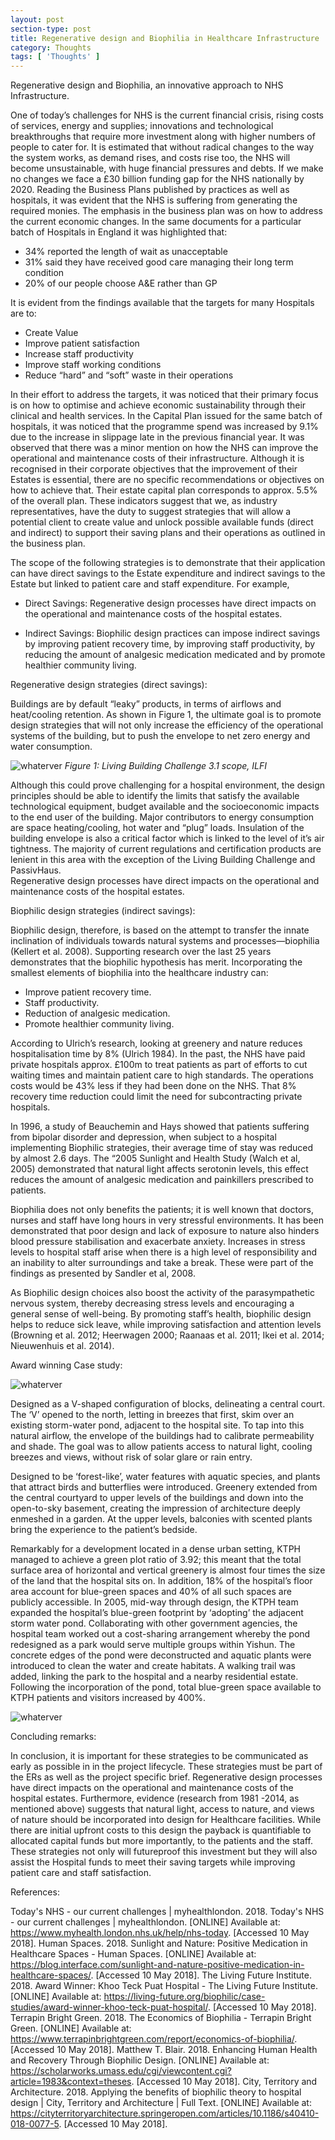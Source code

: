 ```yaml
---
layout: post
section-type: post
title: Regenerative design and Biophilia in Healthcare Infrastructure  
category: Thoughts
tags: [ 'Thoughts' ]
---
```


Regenerative design and Biophilia, an innovative approach to NHS Infrastructure.

One of today’s challenges for NHS is the current financial crisis, rising costs of services, energy and supplies; innovations and technological breakthroughs that require more investment along with higher numbers of people to cater for. It is estimated that without radical changes to the way the system works, as demand rises, and costs rise too, the NHS will become unsustainable, with huge financial pressures and debts. If we make no changes we face a £30 billion funding gap for the NHS nationally by 2020.
Reading the Business Plans published by practices as well as hospitals, it was evident that the NHS is suffering from generating the required monies. The emphasis in the business plan was on how to address the current economic changes. In the same documents for a particular batch of Hospitals in England it was highlighted that:


 -  34% reported the length of wait as unacceptable
 -  31% said they have received good care managing their long term condition
 -  20% of our people choose A&E rather than GP


It is evident from the findings available that the targets for many Hospitals are to:
 -  Create Value
 -  Improve patient satisfaction
 -  Increase staff productivity 
 -  Improve staff working conditions
 -  Reduce “hard” and “soft” waste in their operations


In their effort to address the targets, it was noticed that their primary focus is on how to optimise and achieve economic sustainability through their clinical and health services.
In the Capital Plan issued for the same batch of hospitals, it was noticed that the programme spend was increased by 9.1% due to the increase in slippage late in the previous financial year.
It was observed that there was a minor mention on how the NHS can improve the operational and maintenance costs of their infrastructure. Although it is recognised in their corporate objectives that the improvement of their Estates is essential, there are no specific recommendations or objectives on how to achieve that.
Their estate capital plan corresponds to approx. 5.5% of the overall plan.
These indicators suggest that we, as industry representatives, have the duty to suggest strategies that will allow a potential client to create value and unlock possible available funds (direct and indirect) to support their saving plans and their operations as outlined in the business plan.


The scope of the following strategies is to demonstrate that their application can have direct savings to the Estate expenditure and indirect savings to the Estate but linked to patient care and staff expenditure. For example, 


 -  Direct Savings: 
 Regenerative design processes have direct impacts on the operational and maintenance costs of the hospital estates. 

 -  Indirect Savings: 
 Biophilic design practices can impose indirect savings by improving patient recovery time, by improving staff productivity, by reducing the amount of analgesic medication medicated and by promote healthier community living.


Regenerative design strategies (direct savings):


Buildings are by default “leaky” products, in terms of airflows and heat/cooling retention. As shown in Figure 1, the ultimate goal is to promote design strategies that will not only increase the efficiency of the operational systems of the building, but to push the envelope to net zero energy and water consumption. 


![whaterver](/img/lbcgraph.png)
*Figure 1: Living Building Challenge 3.1 scope, ILFI*


Although this could prove challenging for a hospital environment, the design principles should be able to identify the limits that satisfy the available technological equipment, budget available and the socioeconomic impacts to the end user of the building. 
Major contributors to energy consumption are space heating/cooling, hot water and “plug” loads. Insulation of the building envelope is also a critical factor which is linked to the level of it’s air tightness. The majority of current regulations and certification products are lenient in this area with the exception of the Living Building Challenge and PassivHaus.  
Regenerative design processes have direct impacts on the operational and maintenance costs of the hospital estates. 


Biophilic design strategies (indirect savings):


Biophilic design, therefore, is based on the attempt to transfer the innate inclination of individuals towards natural systems and processes—biophilia (Kellert et al. 2008). Supporting research over the last 25 years demonstrates that the biophilic hypothesis has merit. Incorporating the smallest elements of biophilia into the healthcare industry can:


 -  Improve patient recovery time.
 -  Staff productivity.
 -  Reduction of analgesic medication.
 -  Promote healthier community living.


According to Ulrich’s research, looking at greenery and nature reduces hospitalisation time by 8% (Ulrich 1984). In the past, the NHS have paid private hospitals approx. £100m to treat patients as part of efforts to cut waiting times and maintain patient care to high standards. The operations costs would be 43% less if they had been done on the NHS.  That 8% recovery time reduction could limit the need for subcontracting private hospitals.


In 1996, a study of Beauchemin and Hays showed that patients suffering from bipolar disorder and depression, when subject to a hospital implementing Biophilic strategies, their average time of stay was reduced by almost 2.6 days.
The “2005 Sunlight and Health Study (Walch et al, 2005) demonstrated that natural light affects serotonin levels, this effect reduces the amount of analgesic medication and painkillers prescribed to patients.


Biophilia does not only benefits the patients; it is well known that doctors, nurses and staff have long hours in very stressful environments. It has been demonstrated that poor design and lack of exposure to nature also hinders blood pressure stabilisation and exacerbate anxiety. Increases in stress levels to hospital staff arise when there is a high level of responsibility and an inability to alter surroundings and take a break. These were part of the findings as presented by Sandler et al, 2008.


As Biophilic design choices also boost the activity of the parasympathetic nervous system, thereby decreasing stress levels and encouraging a general sense of well-being. By promoting staff’s health, biophilic design helps to reduce sick leave, while improving satisfaction and attention levels (Browning et al. 2012; Heerwagen 2000; Raanaas et al. 2011; Ikei et al. 2014; Nieuwenhuis et al. 2014).


Award winning Case study:


![whaterver](/img/khooteck1.png)


Designed as a V-shaped configuration of blocks, delineating a central court. The ‘V’ opened to the north, letting in breezes that first, skim over an existing storm-water pond, adjacent to the hospital site. To tap into this natural airflow, the envelope of the buildings had to calibrate permeability and shade. The goal was to allow patients access to natural light, cooling breezes and views, without risk of solar glare or rain entry.


Designed to be ‘forest-like’, water features with aquatic species, and plants that attract birds and butterflies were introduced. Greenery extended from the central courtyard to upper levels of the buildings and down into the open-to-sky basement, creating the impression of architecture deeply enmeshed in a garden. At the upper levels, balconies with scented plants bring the experience to the patient’s bedside.


Remarkably for a development located in a dense urban setting, KTPH managed to achieve a green plot ratio of 3.92; this meant that the total surface area of horizontal and vertical greenery is almost four times the size of the land that the hospital sits on. In addition, 18% of the hospital’s floor area account for blue-green spaces and 40% of all such spaces are publicly accessible.
In 2005, mid-way through design, the KTPH team expanded the hospital’s blue-green footprint by ‘adopting’ the adjacent storm water pond. Collaborating with other government agencies, the hospital team worked out a cost-sharing arrangement whereby the pond redesigned as a park would serve multiple groups within Yishun. The concrete edges of the pond were deconstructed and aquatic plants were introduced to clean the water and create habitats. A walking trail was added, linking the park to the hospital and a nearby residential estate. Following the incorporation of the pond, total blue-green space available to KTPH patients and visitors increased by 400%.

![whaterver](/img/khooteck2.png)

Concluding remarks:


In conclusion, it is important for these strategies to be communicated as early as possible in in the project lifecycle. These strategies must be part of the ERs as well as the project specific brief.
Regenerative design processes have direct impacts on the operational and maintenance costs of the hospital estates. 
Furthermore, evidence (research from 1981 -2014, as mentioned above) suggests that natural light, access to nature, and views of nature should be incorporated into design for Healthcare facilities. While there are initial upfront costs to this design the payback is quantifiable to allocated capital funds but more importantly, to the patients and the staff.
These strategies not only will futureproof this investment but they will also assist the Hospital funds to meet their saving targets while improving patient care and staff satisfaction. 


References:


Today's NHS - our current challenges | myhealthlondon. 2018. Today's NHS - our current challenges | myhealthlondon. [ONLINE] Available at: https://www.myhealth.london.nhs.uk/help/nhs-today. [Accessed 10 May 2018].
Human Spaces. 2018. Sunlight and Nature: Positive Medication in Healthcare Spaces - Human Spaces. [ONLINE] Available at: https://blog.interface.com/sunlight-and-nature-positive-medication-in-healthcare-spaces/. [Accessed 10 May 2018].
The Living Future Institute. 2018. Award Winner: Khoo Teck Puat Hospital - The Living Future Institute. [ONLINE] Available at: https://living-future.org/biophilic/case-studies/award-winner-khoo-teck-puat-hospital/. [Accessed 10 May 2018].
Terrapin Bright Green. 2018. The Economics of Biophilia - Terrapin Bright Green. [ONLINE] Available at: https://www.terrapinbrightgreen.com/report/economics-of-biophilia/. [Accessed 10 May 2018].
Matthew T. Blair. 2018. Enhancing Human Health and Recovery Through Biophilic Design. [ONLINE] Available at: https://scholarworks.umass.edu/cgi/viewcontent.cgi?article=1983&context=theses. [Accessed 10 May 2018].
City, Territory and Architecture. 2018. Applying the benefits of biophilic theory to hospital design | City, Territory and Architecture | Full Text. [ONLINE] Available at: https://cityterritoryarchitecture.springeropen.com/articles/10.1186/s40410-018-0077-5. [Accessed 10 May 2018].
